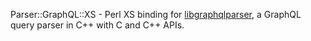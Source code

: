 Parser::GraphQL::XS - Perl XS binding for
[libgraphqlparser](https://github.com/graphql/libgraphqlparser), a GraphQL
query parser in C++ with C and C++ APIs.
